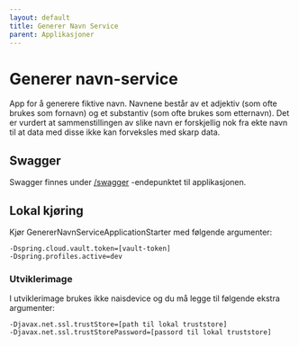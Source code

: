 ```yaml
---
layout: default
title: Generer Navn Service
parent: Applikasjoner
---
```


# Generer navn-service
App for å generere fiktive navn. Navnene består av et adjektiv (som ofte brukes som fornavn) og et substantiv (som ofte brukes som etternavn).
Det er vurdert at sammenstillingen av slike navn er forskjellig nok fra ekte navn til at data med disse ikke kan forveksles med skarp data.

## Swagger
Swagger finnes under [/swagger](https://generer-navn-service.dev.intern.nav.no/swagger) -endepunktet til applikasjonen.

## Lokal kjøring
Kjør GenererNavnServiceApplicationStarter med følgende argumenter:
```
-Dspring.cloud.vault.token=[vault-token]
-Dspring.profiles.active=dev
```

### Utviklerimage
I utviklerimage brukes ikke naisdevice og du må legge til følgende ekstra argumenter:
```
-Djavax.net.ssl.trustStore=[path til lokal truststore]
-Djavax.net.ssl.trustStorePassword=[passord til lokal truststore]
```
